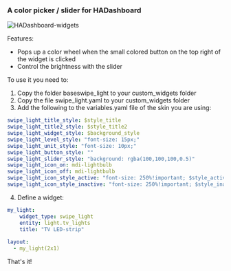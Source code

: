 ### A color picker / slider for HADashboard
![HADashboard-widgets](https://github.com/tjntomas/HADashboard-widgets/blob/master/img/color_picker1.png?raw=true)

Features:

* Pops up a color wheel when the small colored button on the top right of the widget is clicked
* Control the brightness with the slider

To use it you need to:
1. Copy the folder baseswipe_light to your custom_widgets folder
2. Copy the file swipe_light.yaml to your custom_widgets folder
3. Add the following to the variables.yaml file of the skin you are using:
````yaml
swipe_light_title_style: $style_title
swipe_light_title2_style: $style_title2
swipe_light_widget_style: $background_style
swipe_light_level_style: "font-size: 15px;"
swipe_light_unit_style: "font-size: 10px;"
swipe_light_button_style: ""
swipe_light_slider_style: "background: rgba(100,100,100,0.5)"
swipe_light_icon_on: mdi-lightbulb
swipe_light_icon_off: mdi-lightbulb
swipe_light_icon_style_active: "font-size: 250%!important; $style_active"
swipe_light_icon_style_inactive: "font-size: 250%!important; $style_inactive"
````
4. Define a widget:
````yaml
my_light:
    widget_type: swipe_light
    entity: light.tv_lights
    title: "TV LED-strip"
    
layout:
  - my_light(2x1)
 ````
 
 That's it!
 
 
